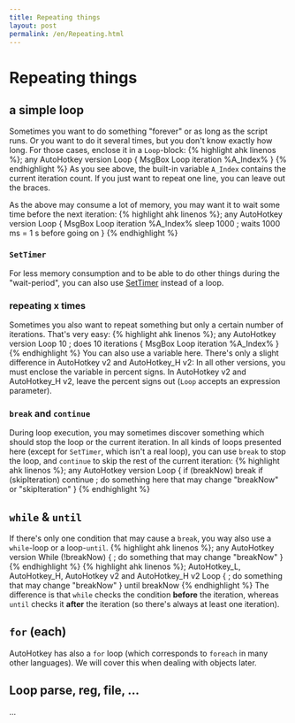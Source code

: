 ```yaml
---
title: Repeating things
layout: post
permalink: /en/Repeating.html
---
```


# Repeating things

## a simple loop
Sometimes you want to do something "forever" or as long as the script runs. Or you want to do it several times, but you don't know exactly how long. For those cases, enclose it in a `Loop`-block:
{% highlight ahk linenos %}; any AutoHotkey version
Loop
{
	MsgBox Loop iteration %A_Index%
}
{% endhighlight %}
As you see above, the built-in variable `A_Index` contains the current iteration count. If you just want to repeat one line, you can leave out the braces.

As the above may consume a lot of memory, you may want it to wait some time before the next iteration:
{% highlight ahk linenos %}; any AutoHotkey version
Loop
{
	MsgBox Loop iteration %A_Index%
	sleep 1000 ; waits 1000 ms = 1 s before going on
}
{% endhighlight %}

### `SetTimer`
For less memory consumption and to be able to do other things during the "wait-period", you can also use [SetTimer]() instead of a loop.

### repeating x times
Sometimes you also want to repeat something but only a certain number of iterations. That's very easy:
{% highlight ahk linenos %}; any AutoHotkey version
Loop 10 ; does 10 iterations
{
	MsgBox Loop iteration %A_Index%
}
{% endhighlight %}
You can also use a variable here. There's only a slight difference in AutoHotkey v2 and AutoHotkey\_H v2:
In all other versions, you must enclose the variable in percent signs. In AutoHotkey v2 and AutoHotkey\_H v2, leave the percent signs out (`Loop` accepts an expression parameter).

### `break` and `continue`
During loop execution, you may sometimes discover something which should stop the loop or the current iteration.
In all kinds of loops presented here (except for `SetTimer`, which isn't a real loop), you can use `break` to stop the loop, and `continue` to skip the rest of the current iteration:
{% highlight ahk linenos %}; any AutoHotkey version
Loop
{
	if (breakNow)
		break
	if (skipIteration)
		continue
	; do something here that may change "breakNow" or "skipIteration"
}
{% endhighlight %}

## `while` & `until`
If there's only one condition that may cause a `break`, you way also use a `while`-loop or a loop-`until`.
{% highlight ahk linenos %}; any AutoHotkey version
While (!breakNow)
{
	; do something that may change "breakNow"
}
{% endhighlight %}
{% highlight ahk linenos %}; AutoHotkey_L, AutoHotkey_H, AutoHotkey v2 and AutoHotkey_H v2
Loop
{
	; do something that may change "breakNow"
} until breakNow
{% endhighlight %}
The difference is that `while` checks the condition **before** the iteration, whereas `until` checks it **after** the iteration (so there's always at least one iteration).

## `for` (each)
AutoHotkey has also a `for` loop (which corresponds to `foreach` in many other languages). We will cover this when dealing with objects later.

## Loop parse, reg, file, ...
...


